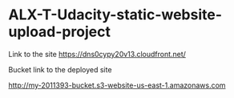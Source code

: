 # ALX-T-Udacity-static-website-upload-project

Link to the site
https://dns0cypy20v13.cloudfront.net/

Bucket link to the deployed site

http://my-2011393-bucket.s3-website-us-east-1.amazonaws.com
